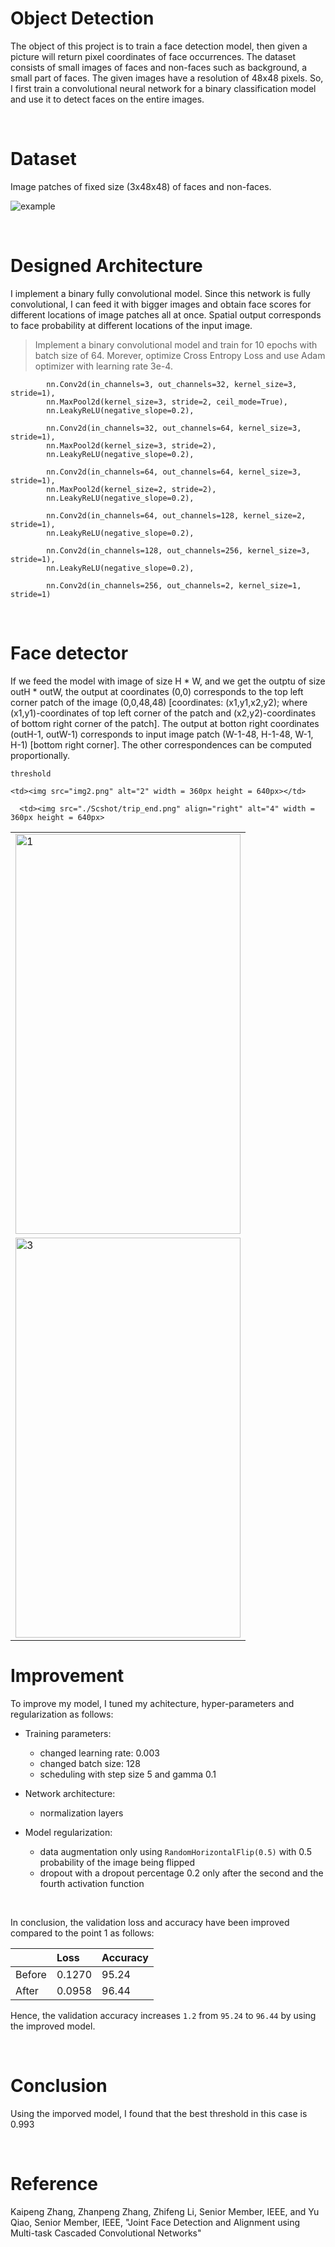 # Object Detection

The object of this project is to train a face detection model, then given a picture will return pixel coordinates of face occurrences. The dataset consists of small images of faces and non-faces such as background, a small part of faces. The given images have a resolution of 48x48 pixels. So, I first train a convolutional neural network for a binary classification model and use it to detect faces on the entire images.

<br>

# Dataset

Image patches of fixed size (3x48x48) of faces and non-faces.


![example](https://user-images.githubusercontent.com/37695060/122594426-47d0b080-d067-11eb-867a-9a3abca22072.png)


<br>

# Designed Architecture

I implement a binary fully convolutional model. Since this network is fully convolutional, I can feed it with bigger images and obtain face scores for different locations of image patches all at once. Spatial output corresponds to face probability at different locations of the input image.

>Implement a binary convolutional model and train for 10 epochs with batch size of 64. Morever, optimize Cross Entropy Loss and use Adam optimizer with learning rate 3e-4.

            nn.Conv2d(in_channels=3, out_channels=32, kernel_size=3, stride=1),
            nn.MaxPool2d(kernel_size=3, stride=2, ceil_mode=True),
            nn.LeakyReLU(negative_slope=0.2),

            nn.Conv2d(in_channels=32, out_channels=64, kernel_size=3, stride=1),
            nn.MaxPool2d(kernel_size=3, stride=2),
            nn.LeakyReLU(negative_slope=0.2),

            nn.Conv2d(in_channels=64, out_channels=64, kernel_size=3, stride=1),
            nn.MaxPool2d(kernel_size=2, stride=2),
            nn.LeakyReLU(negative_slope=0.2),

            nn.Conv2d(in_channels=64, out_channels=128, kernel_size=2, stride=1),
            nn.LeakyReLU(negative_slope=0.2),

            nn.Conv2d(in_channels=128, out_channels=256, kernel_size=3, stride=1),
            nn.LeakyReLU(negative_slope=0.2),

            nn.Conv2d(in_channels=256, out_channels=2, kernel_size=1, stride=1)

<br>

# Face detector
If we feed the model with image of size H * W, and we get the outptu of size outH * outW, the output at coordinates (0,0) corresponds to the top left corner patch of the image (0,0,48,48) [coordinates: (x1,y1,x2,y2); where (x1,y1)-coordinates of top left corner of the patch and (x2,y2)-coordinates of bottom right corner of the patch]. The output at botton right coordinates (outH-1, outW-1) corresponds to input image patch (W-1-48, H-1-48, W-1, H-1) [bottom right corner]. The other correspondences can be computed proportionally.

```
threshold 
```
<table>
  <tr>
    <td> <img src="sample.png"  alt="1" width = 360px height = 640px ></td>

    <td><img src="img2.png" alt="2" width = 360px height = 640px></td>
   </tr> 
   <tr>
      <td><img src="./Scshot/cab_arrived.png" alt="3" width = 360px height = 640px></td>

      <td><img src="./Scshot/trip_end.png" align="right" alt="4" width = 360px height = 640px>
  </td>
  </tr>
</table>



# Improvement

To improve my model, I tuned my achitecture, hyper-parameters and regularization as follows:

- Training parameters:
  
  - changed learning rate: 0.003
  - changed batch size: 128
  - scheduling with step size 5 and gamma 0.1

- Network architecture:

  - normalization layers

- Model regularization:

  - data augmentation only using `RandomHorizontalFlip(0.5)` with 0.5 probability of the image being flipped
  - dropout with a dropout percentage 0.2 only after the second and the fourth activation function

<br>

In conclusion, the validation loss and accuracy have been improved compared to the point 1 as follows:

|        |Loss|Accuracy|
|:-------|:---|:-------|
|Before|0.1270|95.24|
|After |0.0958|96.44|

Hence, the validation accuracy increases `1.2` from `95.24` to `96.44` by using the improved model.

<br>

# Conclusion

Using the imporved model, I found that the best threshold in this case is 0.993

<br>

# Reference
Kaipeng Zhang, Zhanpeng Zhang, Zhifeng Li, Senior Member, IEEE, and Yu Qiao, Senior Member, IEEE, "Joint Face Detection and Alignment using Multi-task Cascaded Convolutional Networks"
